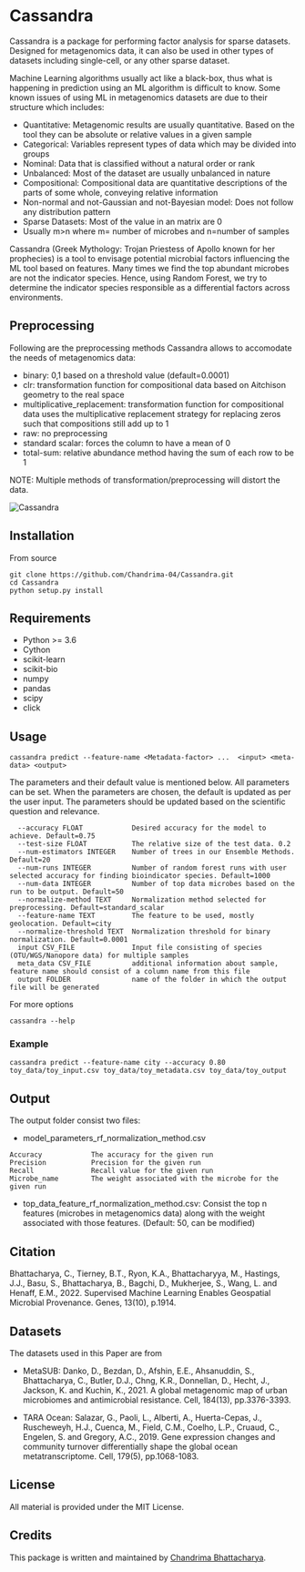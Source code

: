 # Cassandra

Cassandra is a package for performing factor analysis for sparse datasets. Designed for metagenomics data, it can also be used in other types of datasets including single-cell, or any other sparse dataset. 

Machine Learning algorithms usually act like a black-box, thus what is happening in prediction using an ML algorithm is difficult to know. Some known issues of using ML in metagenomics datasets are due to their structure which includes:
- Quantitative: Metagenomic results are usually quantitative. Based on the tool they can be absolute or relative values in a given sample
- Categorical: Variables represent types of data which may be divided into groups
- Nominal: Data that is classified without a natural order or rank
- Unbalanced: Most of the dataset are usually unbalanced in nature
- Compositional: Compositional data are quantitative descriptions of the parts of some whole, conveying relative information
- Non-normal and not-Gaussian and not-Bayesian model: Does not follow any distribution pattern
- Sparse Datasets: Most of the value in an matrix are 0
- Usually m>n where m= number of microbes and n=number of samples

Cassandra (Greek Mythology: Trojan Priestess of Apollo known for her prophecies) is a tool to envisage potential microbial factors influencing the ML tool based on features. Many times we find the top abundant microbes are not the indicator species. Hence, using Random Forest, we try to determine the indicator species responsible as a differential factors across environments.

## Preprocessing
Following are the preprocessing methods Cassandra allows to accomodate the needs of metagenomics data:
- binary: 0,1 based on a threshold value (default=0.0001)
- clr: transformation function for compositional data based on Aitchison geometry to the real space
- multiplicative_replacement: transformation function for compositional data  uses the multiplicative replacement strategy for replacing zeros such that compositions still add up to 1
- raw: no preprocessing
- standard scalar: forces the column to have a mean of 0
- total-sum: relative abundance method having the sum of each row to be 1

NOTE: Multiple methods of transformation/preprocessing will distort the data.

![Cassandra](https://user-images.githubusercontent.com/9072403/177629034-8f2df5e0-3ffb-4554-ab49-5577cb9392cb.jpeg)


## Installation

From source
```
git clone https://github.com/Chandrima-04/Cassandra.git
cd Cassandra
python setup.py install
```

## Requirements

- Python >= 3.6
- Cython
- scikit-learn
- scikit-bio
- numpy
- pandas
- scipy
- click

## Usage

```
cassandra predict --feature-name <Metadata-factor> ...  <input> <meta-data> <output>
```

The parameters and their default value is mentioned below. All parameters can be set. When the parameters are chosen, the default is updated as per the user input. The parameters should be updated based on the scientific question and relevance.

```
  --accuracy FLOAT            Desired accuracy for the model to achieve. Default=0.75
  --test-size FLOAT           The relative size of the test data. 0.2
  --num-estimators INTEGER    Number of trees in our Ensemble Methods. Default=20
  --num-runs INTEGER          Number of random forest runs with user selected accuracy for finding bioindicator species. Default=1000
  --num-data INTEGER          Number of top data microbes based on the run to be output. Default=50
  --normalize-method TEXT     Normalization method selected for preprocessing. Default=standard_scalar
  --feature-name TEXT         The feature to be used, mostly geolocation. Default=city
  --normalize-threshold TEXT  Normalization threshold for binary normalization. Default=0.0001
  input CSV_FILE              Input file consisting of species (OTU/WGS/Nanopore data) for multiple samples
  meta_data CSV_FILE          additional information about sample, feature name should consist of a column name from this file
  output FOLDER               name of the folder in which the output file will be generated
```

For more options

```
cassandra --help
```


### Example 

```
cassandra predict --feature-name city --accuracy 0.80 toy_data/toy_input.csv toy_data/toy_metadata.csv toy_data/toy_output
```


## Output

The output folder consist two files:
- model_parameters_rf_normalization_method.csv


```
Accuracy            The accuracy for the given run 
Precision           Precision for the given run
Recall              Recall value for the given run
Microbe_name        The weight associated with the microbe for the given run
```

- top_data_feature_rf_normalization_method.csv: Consist the top n features (microbes in metagenomics data) along with the weight associated with those features. (Default: 50, can be modified)


## Citation

Bhattacharya, C., Tierney, B.T., Ryon, K.A., Bhattacharyya, M., Hastings, J.J., Basu, S., Bhattacharya, B., Bagchi, D., Mukherjee, S., Wang, L. and Henaff, E.M., 2022. Supervised Machine Learning Enables Geospatial Microbial Provenance. Genes, 13(10), p.1914.


## Datasets

The datasets used in this Paper are from 

- MetaSUB: Danko, D., Bezdan, D., Afshin, E.E., Ahsanuddin, S., Bhattacharya, C., Butler, D.J., Chng, K.R., Donnellan, D., Hecht, J., Jackson, K. and Kuchin, K., 2021. A global metagenomic map of urban microbiomes and antimicrobial resistance. Cell, 184(13), pp.3376-3393.

- TARA Ocean: Salazar, G., Paoli, L., Alberti, A., Huerta-Cepas, J., Ruscheweyh, H.J., Cuenca, M., Field, C.M., Coelho, L.P., Cruaud, C., Engelen, S. and Gregory, A.C., 2019. Gene expression changes and community turnover differentially shape the global ocean metatranscriptome. Cell, 179(5), pp.1068-1083.

## License

All material is provided under the MIT License.

## Credits

This package is written and maintained by [Chandrima Bhattacharya](mailto:chb4004@med.cornell.edu).

